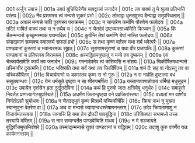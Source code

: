 001  	अर्जुन उवाच ||
001a	उक्तं युधिष्ठिरेणैव यावद्वाच्यं जनार्दन |
001c	तव वाक्यं तु मे श्रुत्वा प्रतिभाति परंतप ||
002a	नैव प्रशममत्र त्वं मन्यसे सुकरं प्रभो |
002c	लोभाद्वा धृतराष्ट्रस्य दैन्याद्वा समुपस्थितात् ||
003a	अफलं मन्यसे चापि पुरुषस्य पराक्रमम् |
003c	न चान्तरेण कर्माणि पौरुषेण फलोदयः ||
004a	तदिदं भाषितं वाक्यं तथा च न तथैव च |
004c	न चैतदेवं द्रष्टव्यमसाध्यमिति किञ्चन ||
005a	किं चैतन्मन्यसे कृच्छ्रमस्माकं पापमादितः |
005c	कुर्वन्ति तेषां कर्माणि येषां नास्ति फलोदयः ||
006a	संपाद्यमानं सम्यक्च स्यात्कर्म सफलं प्रभो |
006c	स तथा कृष्ण वर्तस्व यथा शर्म भवेत्परैः ||
007a	पाण्डवानां कुरूणां च भवान्परमकः सुहृत् |
007c	सुराणामसुराणां च यथा वीर प्रजापतिः ||
008a	कुरूणां पाण्डवानां च प्रतिपत्स्व निरामयम् |
008c	अस्मद्धितमनुष्ठातुं न मन्ये तव दुष्करम् ||
009a	एवं चेत्कार्यतामेति कार्यं तव जनार्दन |
009c	गमनादेवमेव त्वं करिष्यसि न संशयः ||
010a	चिकीर्षितमथान्यत्ते तस्मिन्वीर दुरात्मनि |
010c	भविष्यति तथा सर्वं यथा तव चिकीर्षितम् ||
011a	शर्म तैः सह वा नोऽस्तु तव वा यच्चिकीर्षितम् |
011c	विचार्यमाणो यः कामस्तव कृष्ण स नो गुरुः ||
012a	न स नार्हति दुष्टात्मा वधं ससुतबान्धवः |
012c	येन धर्मसुते दृष्ट्वा न सा श्रीरुपमर्षिता ||
013a	यच्चाप्यपश्यतोपायं धर्मिष्ठं मधुसूदन |
013c	उपायेन नृशंसेन हृता दुर्द्यूतदेविना ||
014a	कथं हि पुरुषो जातः क्षत्रियेषु धनुर्धरः |
014c	समाहूतो निवर्तेत प्राणत्यागेऽप्युपस्थिते ||
015a	अधर्मेण जितान्दृष्ट्वा वने प्रव्रजितांस्तथा |
015c	वध्यतां मम वार्ष्णेय निर्गतोऽसौ सुयोधनः ||
016a	न चैतदद्भुतं कृष्ण मित्रार्थे यच्चिकीर्षसि |
016c	क्रिया कथं नु मुख्या स्यान्मृदुना वेतरेण वा ||
017a	अथ वा मन्यसे ज्यायान्वधस्तेषामनन्तरम् |
017c	तदेव क्रियतामाशु न विचार्यमतस्त्वया ||
018a	जानासि हि यथा तेन द्रौपदी पापबुद्धिना |
018c	परिक्लिष्टा सभामध्ये तच्च तस्यापि मर्षितम् ||
019a	स नाम सम्यग्वर्तेत पाण्डवेष्विति माधव |
019c	न मे सञ्जायते बुद्धिर्बीजमुप्तमिवोषरे ||
020a	तस्माद्यन्मन्यसे युक्तं पाण्डवानां च यद्धितम् |
020c	तदाशु कुरु वार्ष्णेय यन्नः कार्यमनन्तरम् ||

